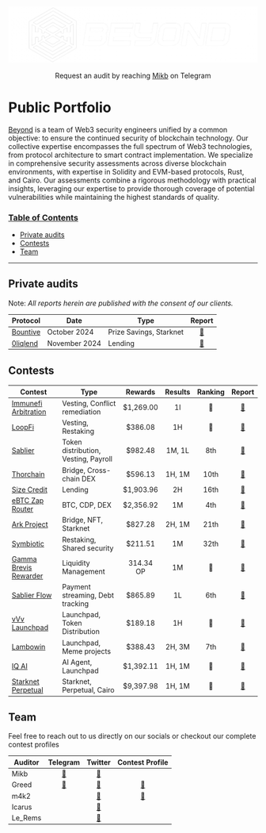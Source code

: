 ![beyond](img/beyond.png)

<p align="center">
  Request an audit by reaching <a href="https://t.me/xMikb"> Mikb</a> on Telegram
</p>

<h1 class="center" style=""> Public Portfolio </h1>

[Beyond](https://beyondaudit.xyz/) is a team of Web3 security engineers unified by a common objective: to ensure the continued security of blockchain technology. Our collective expertise encompasses the full spectrum of Web3 technologies, from protocol architecture to smart contract implementation. We specialize in comprehensive security assessments across diverse blockchain environments, with expertise in Solidity and EVM-based protocols, Rust, and Cairo. Our assessments combine a rigorous methodology with practical insights, leveraging our expertise to provide thorough coverage of potential vulnerabilities while maintaining the highest standards of quality.

<h3><ins>Table of Contents</ins></h3>

- [Private audits](#private-audits)
- [Contests](#contests)
- [Team](#team)

<hr>

## Private audits
Note: *All reports herein are published with the consent of our clients.*

| Protocol | Date | Type | Report  |
|----------|------|------|:-------:|
| [Bountive](https://www.bountive.fi/) |October 2024 | Prize Savings, Starknet | [📄](audits/Bountive_security_review_v2_3.pdf) |
| [0liqlend](https://www.0liqlend.com/) |November 2024 | Lending | [📄](audits/0liqlend_Security_Review_v2.pdf) |

## Contests

|Contest|    Type   |   Rewards   | Results | Ranking | Report |
--------|-----------|:-----------:|:-------:|:-------:|:------:|
|[Immunefi Arbitration](https://immunefi.com/audit-competition/immunefiarbitration-boost/leaderboard/)| Vesting, Conflict remediation | $1,269.00 | 1I | 🥉 |[💾](contests/2024_03-Immunefi_Arbitration.md)|
|[LoopFi](https://code4rena.com/audits/2024-05-loopfi)| Vesting, Restaking | $386.08 | 1H | 🥉 |[💾](contests/2024_05-LoopFi.md)|
|[Sablier](https://codehawks.cyfrin.io/c/2024-05-Sablier/results?lt=contest&page=1&sc=reward&sj=reward&t=leaderboard)| Token distribution, Vesting, Payroll | $982.48 | 1M, 1L | 8th |[💾](contests/2024_05-Sablier.md)|
|[Thorchain](https://code4rena.com/audits/2024-06-thorchain)| Bridge, Cross-chain DEX | $596.13 | 1H, 1M |10th|[💾](contests/2024_06-Thorchain.md)|
|[Size Credit](https://code4rena.com/audits/2024-06-size)| Lending | $1,903.96 | 2H | 16th |[💾](contests/2024_06-Size_Credit.md)|
|[eBTC Zap Router](https://code4rena.com/audits/2024-06-ebtc-zap-router)| BTC, CDP, DEX | $2,356.92 | 1M | 4th |[💾](contests/2024_06-eBTC.md)|
|[Ark Project](https://codehawks.cyfrin.io/c/2024-07-ark-project/results?lt=contest&page=1&sc=reward&sj=reward&t=leaderboard)| Bridge, NFT, Starknet | $827.28 | 2H, 1M | 21th |[💾](contests/2024_07-Ark_Project.md)|
|[Symbiotic](https://cantina.xyz/competitions/8bab566e-a6d4-4c1b-9f28-71a94bfd1da2)| Restaking, Shared security | $211.51 | 1M | 32th |[💾](contests/2024_09-Symbiotic.md)|
|[Gamma Brevis Rewarder](https://audits.sherlock.xyz/contests/496)| Liquidity Management | 314.34 OP | 1M | 🥈 |[💾](contests/2024_10-Gamma_Brevis_Rewarder.md)|
|[Sablier Flow](https://codehawks.cyfrin.io/c/2024-10-sablier/results?lt=contest&page=1&sc=reward&sj=reward&t=leaderboard)| Payment streaming, Debt tracking | $865.89 | 1L | 6th |[💾](contests/2024_10-Sablier.md)|
|[vVv Launchpad](https://audits.sherlock.xyz/contests/647)| Launchpad, Token Distribution | $189.18 | 1H | 🥇 |[💾](contests/2024_11-vVv_Launchpad.md)|
|[Lambowin](https://code4rena.com/audits/2024-12-lambowin)| Launchpad, Meme projects | $388.43 | 2H, 3M | 7th |[💾](contests/2024_12-Lambowin.md)|
|[IQ AI](https://code4rena.com/audits/2025-01-iq-ai)| AI Agent, Launchpad | $1,392.11 | 1H, 1M | 🥉 |[💾](contests/2025_01-IQ_AI.md)|
|[Starknet Perpetual](https://code4rena.com/audits/2025-03-starknet-perpetual)| Starknet, Perpetual, Cairo | $9,397.98 | 1H, 1M | 🥉 |[💾](contests/2025_03-starknet-perpetual.md)|

## Team

Feel free to reach out to us directly on our socials or checkout our complete contest profiles

|Auditor |  Telegram  | Twitter |  Contest Profile  |
---------|:----------:|:-------:|:-----------------:|
|Mikb    | [📩](https://t.me/xMikb) | [📱](https://twitter.com/xmikb) |  |
|Greed   | [📩](https://t.me/zeroXgreed) | [📱](https://twitter.com/0xGreed_) | [👾](https://audits.sherlock.xyz/watson/Greed) |
|m4k2    |  | [📱](https://twitter.com/m4k2_0x) | [👾](https://audits.sherlock.xyz/watson/m4k2) |
|Icarus  |  | [📱](https://twitter.com/Icarus_xB) |  |
|Le_Rems |  | [📱](https://twitter.com/0xLe_Rems) |  |
